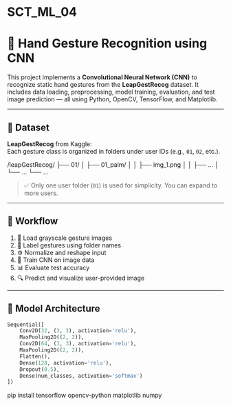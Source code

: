 # SCT_ML_04

# 🤖 Hand Gesture Recognition using CNN

This project implements a **Convolutional Neural Network (CNN)** to recognize static hand gestures from the **LeapGestRecog** dataset. It includes data loading, preprocessing, model training, evaluation, and test image prediction — all using Python, OpenCV, TensorFlow, and Matplotlib.

---

## 📂 Dataset

**LeapGestRecog** from Kaggle:  
Each gesture class is organized in folders under user IDs (e.g., `01`, `02`, etc.).

/leapGestRecog/
├── 01/
│ ├── 01_palm/
│ │ ├── img_1.png
│ │ ├── ...
│ └── ...
└── ...


> ✅ Only one user folder (`01`) is used for simplicity. You can expand to more users.

---

## 🚀 Workflow

1. 📁 Load grayscale gesture images
2. 🔖 Label gestures using folder names
3. ⚙️ Normalize and reshape input
4. 🧠 Train CNN on image data
5. 📊 Evaluate test accuracy
6. 🔍 Predict and visualize user-provided image

---

## 🧠 Model Architecture

```python
Sequential([
    Conv2D(32, (3, 3), activation='relu'),
    MaxPooling2D((2, 2)),
    Conv2D(64, (3, 3), activation='relu'),
    MaxPooling2D((2, 2)),
    Flatten(),
    Dense(128, activation='relu'),
    Dropout(0.5),
    Dense(num_classes, activation='softmax')
])
```
pip install tensorflow opencv-python matplotlib numpy

